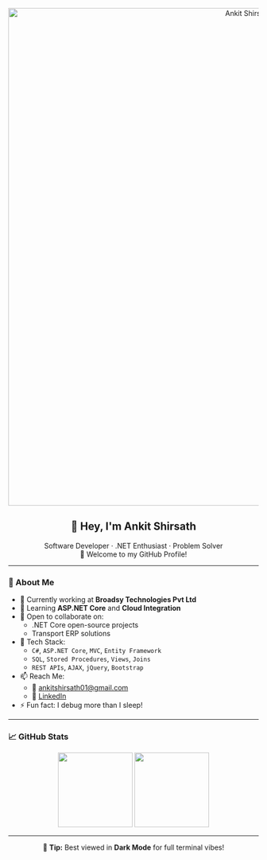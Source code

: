 <p align="center">
  <img src="banner.png" alt="Ankit Shirsath Banner" width="1000" />
</p>

<h2 align="center">👋 Hey, I'm Ankit Shirsath</h2>

<p align="center">
  Software Developer · .NET Enthusiast · Problem Solver  
  <br>
  🚀 Welcome to my GitHub Profile!
</p>

---

### 🔧 About Me

- 💼 Currently working at **Broadsy Technologies Pvt Ltd**
- 📘 Learning **ASP.NET Core** and **Cloud Integration**
- 🤝 Open to collaborate on:
  - .NET Core open-source projects
  - Transport ERP solutions
- 💬 Tech Stack:
  - `C#`, `ASP.NET Core`, `MVC`, `Entity Framework`
  - `SQL`, `Stored Procedures`, `Views`, `Joins`
  - `REST APIs`, `AJAX`, `jQuery`, `Bootstrap`
- 📫 Reach Me:
  - 📧 [ankitshirsath01@gmail.com](mailto:ankitshirsath01@gmail.com)
  - 🔗 [LinkedIn](https://linkedin.com/in/ankitshirsath)
- ⚡ Fun fact: I debug more than I sleep!

---

### 📈 GitHub Stats

<p align="center">
  <img src="https://github-readme-stats.vercel.app/api?username=ankitshirsath&show_icons=true&theme=tokyonight" height="150" />
  <img src="https://github-readme-streak-stats.herokuapp.com/?user=ankitshirsath&theme=tokyonight" height="150" />
</p>

---

<p align="center">
  🌙 <strong>Tip:</strong> Best viewed in <strong>Dark Mode</strong> for full terminal vibes!
</p>
